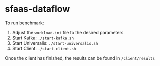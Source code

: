 # sfaas-dataflow

To run benchmark:

1. Adjust the `workload.ini` file to the desired parameters
2. Start Kafka: `./start-kafka.sh`
3. Start Universalis: `./start-universalis.sh`
4. Start Client: `./start-client.sh`

Once the client has finished, the results can be found in `/client/results`